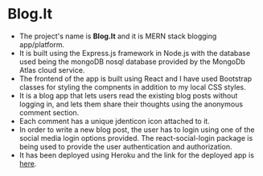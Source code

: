 # Blog.It

-   The project's name is **Blog.It** and it is MERN stack blogging app/platform.
-   It is built using the Express.js framework in Node.js with the database used being the mongoDB nosql database provided by the MongoDb Atlas cloud service.
-   The frontend of the app is built using React and I have used Bootstrap classes for styling the compnents in addition to my local CSS styles.
-   It is a blog app that lets users read the existing blog posts without logging in, and lets them share their thoughts using the anonymous comment section.
-   Each comment has a unique jdenticon icon attached to it.
-   In order to write a new blog post, the user has to login using one of the social media login options provided. The react-social-login package is being used to provide the user authentication and authorization.
-   It has been deployed using Heroku and the link for the deployed app is [here](https://mern-blog-it.herokuapp.com/).
